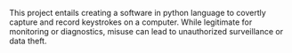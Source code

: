 This project entails creating a software in python language to covertly capture and record keystrokes on a computer. While legitimate for monitoring or diagnostics, misuse can lead to unauthorized surveillance or data theft.

